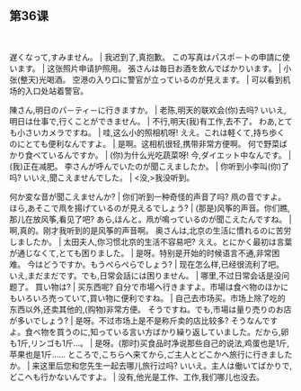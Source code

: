 ## 第36课
 

遅くなって,すみません。  |  我迟到了,真抱歉。
この写真はパスポ－トの申請に使います。  |  这张照片申请护照用。
張さんは毎日お酒を飲んでばかりいます。  |  小张(整天)光喝酒。
空港の入り口に警官が立っているのが見えます。  |  可以看到机场的入口处站着警官。


陳さん,明日のパ－ティ－に行きますか。  |  老陈,明天的联欢会(你)去吗?
いいえ,明日は仕事で,行くことができません。  |  不行,明天(我)有工作,去不了。
わあ,とても小さいカメラですね。  |  哇,这么小的照相机呀!
ええ。これは軽くて,持ち歩くのにとても便利なんですよ。  |  是啊。这相机很轻,携带非常方便啊。
何で野菜ばかり食べているんですか。  |  (你)为什么光吃蔬菜呀!
今,ダイエット中なんです。  |  (我)正在减肥。
李さんが呼んでいたのが聞こえましたか。  |  你听到小李叫(你)了吗?
いいえ,聞こえませんでした。  |  <没,>我没听到。


何か変な音が聞こえませんか?  |  你们听到一种奇怪的声音了吗?
凧の音ですよ。ほら,あそこで凧を揚げているのが見えるでしょう?  |  (那是)风筝的声音。你们瞧,那儿在放风筝,看见了吧?
あら,ほんと。凧が鳴っているのが聞こえたんですね。  |  啊,真的。刚才我听到的是风筝的声音啊。
奥さんは,北京の生活に慣れるのに苦労しましたか。  |  太田夫人,你习惯北京的生活不容易吧?
ええ。とにかく最初は言葉が通じなくて,とても困りました。  |  是呀。特别是开始的时候语言不通,非常困难。
今はどうですか。もうぺらぺらでしょう?  |  现在怎么样,已经很流利了吧。
いえ,まだまだです。でも,日常会話には困りません。  |  哪里,不过日常会话是没问题了。
買い物は?  |  买东西呢?
自分で市場へ行きますよ。市場は食べ物のほかにもいろいろ売っていて,買い物に便利ですね。  |  自己去市场买。市场上除了吃的东西以外,还卖其他的,(购物)非常方便。
そうですね。でも,市場は量り売りのお店が多いでしょう?  |  是呀。不过市场上是不是称斤卖的店比较多?
そうなんですよ。食べ物を買うのに,知っている言い方ばかり繰り返していました。だから,卵も1斤,リンゴも1斤…。  |  是呀。(那时)买食品时净说那些自己的说法,鸡蛋也是1斤,苹果也是1斤……
ところで,こちらへ来てから,ご主人とどこかへ旅行に行きましたか。  |  来这里后您和您先生一起去哪儿旅行过吗?
いいえ。主人は働いてばかりで,どこへも行かないんですよ。  |  没有,他光是工作、工作,我们哪儿也没去。